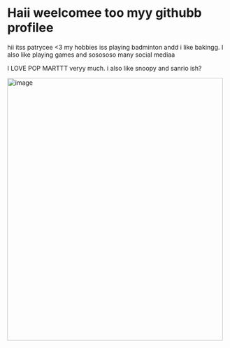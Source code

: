 <h1>Haii weelcomee too myy githubb profilee</h1>
<p>hii itss patrycee <3 my hobbies iss playing badminton andd i like bakingg. I also like playing games and sosososo many social mediaa</p>
<p>I LOVE POP MARTTT veryy much. i also like snoopy and sanrio ish?</p>
<img><img width="493" height="600" alt="image" src="https://github.com/user-attachments/assets/fdafc756-432f-4eb5-8d2a-0892d7c215f9" />

